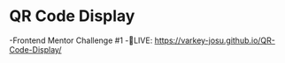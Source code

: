 # QR Code Display
-Frontend Mentor Challenge #1
-🔴LIVE: https://varkey-josu.github.io/QR-Code-Display/
